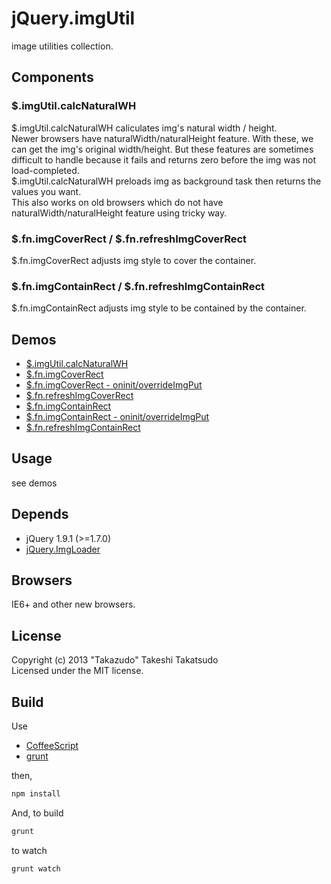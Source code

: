 # jQuery.imgUtil

image utilities collection.

## Components

### $.imgUtil.calcNaturalWH

$.imgUtil.calcNaturalWH caliculates img's natural width / height.  
Newer browsers have naturalWidth/naturalHeight feature. With these, we can get the img's original width/height. But these features are sometimes difficult to handle because it fails and returns zero before the img was not load-completed.  
$.imgUtil.calcNaturalWH preloads img as background task then returns the values you want.  
This also works on old browsers which do not have naturalWidth/naturalHeight feature using tricky way.

### $.fn.imgCoverRect / $.fn.refreshImgCoverRect

$.fn.imgCoverRect adjusts img style to cover the container.

### $.fn.imgContainRect / $.fn.refreshImgContainRect

$.fn.imgContainRect adjusts img style to be contained by the container.

## Demos

* [$.imgUtil.calcNaturalWH](http://takazudo.github.io/jQuery.imgUtil/demos/calcNaturalWH/)
* [$.fn.imgCoverRect](http://takazudo.github.io/jQuery.imgUtil/demos/imgCoverRect/)
* [$.fn.imgCoverRect - oninit/overrideImgPut](http://takazudo.github.io/jQuery.imgUtil/demos/imgCoverRect_oninit/)
* [$.fn.refreshImgCoverRect](http://takazudo.github.io/jQuery.imgUtil/demos/imgCoverRect_refresh/)
* [$.fn.imgContainRect](http://takazudo.github.io/jQuery.imgUtil/demos/imgContainRect/)
* [$.fn.imgContainRect - oninit/overrideImgPut](http://takazudo.github.io/jQuery.imgUtil/demos/imgContainRect_oninit/)
* [$.fn.refreshImgContainRect](http://takazudo.github.io/jQuery.imgUtil/demos/imgContainRect_refresh/)

## Usage

see demos

## Depends

* jQuery 1.9.1 (>=1.7.0)
* [jQuery.ImgLoader](https://github.com/Takazudo/jQuery.ImgLoader)

## Browsers

IE6+ and other new browsers.  

## License

Copyright (c) 2013 "Takazudo" Takeshi Takatsudo  
Licensed under the MIT license.

## Build

Use

 * [CoffeeScript][coffeescript]
 * [grunt][grunt]

then,

```bash
npm install
```
And, to build

```bash
grunt
```

to watch

```bash
grunt watch
```

[coffeescript]: http://coffeescript.org "CoffeeScript"
[grunt]: http://gruntjs.com "grunt"
